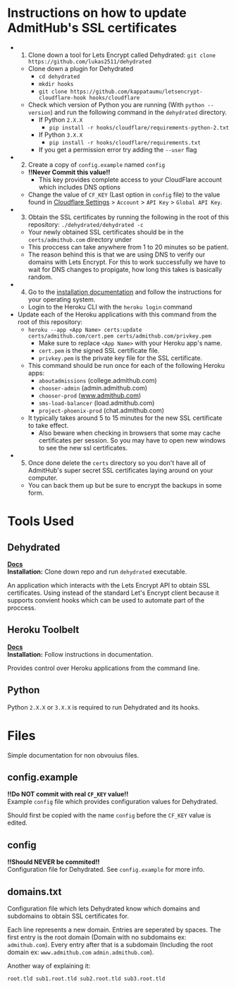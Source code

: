 # Instructions on how to update AdmitHub's SSL certificates
- 1. Clone down a tool for Lets Encrypt called Dehydrated: `git clone https://github.com/lukas2511/dehydrated`
	- Clone down a plugin for Dehydrated
		- `cd dehydrated`
		- `mkdir hooks`
		- `git clone https://github.com/kappataumu/letsencrypt-cloudflare-hook hooks/cloudflare`
	- Check which version of Python you are running (With `python --version`) and run the following command in the `dehydrated` directory.
		- If Python `2.X.X`
			- `pip install -r hooks/cloudflare/requirements-python-2.txt`
		- If Python `3.X.X`
			- `pip install -r hooks/cloudflare/requirements.txt`
		- If you get a permission error try adding the `--user` flag
- 2. Create a copy of `config.example` named `config`
	- **!!Never Commit this value!!**
		- This key provides complete access to your CloudFlare account which includes DNS options
	- Change the value of `CF_KEY` (Last option in `config` file) to the value found in [Cloudflare Settings](https://www.cloudflare.com/a/account/my-account) > `Account` > `API Key` > `Global API Key`.
- 3. Obtain the SSL certificates by running the following in the root of this repository: `./dehydrated/dehydrated -c`
	- Your newly obtained SSL certificates should be in the `certs/admithub.com` directory under
	- This proccess can take anywhere from 1 to 20 minutes so be patient.
	- The reason behind this is that we are using DNS to verify our domains with Lets Encrypt. For this to work successfully we have
	to wait for DNS changes to propigate, how long this takes is basically random.
- 4. Go to the [installation documentation](https://devcenter.heroku.com/articles/heroku-cli#download-and-install) and follow the instructions for your operating system.
	- Login to the Heroku CLI with the `heroku login` command
- Update each of the Heroku applications with this command from the root of this repository:
	- `heroku --app <App Name> certs:update certs/admithub.com/cert.pem certs/admithub.com/privkey.pem`
		- Make sure to replace `<App Name>` with your Heroku app's name.
		- `cert.pem` is the signed SSL certificate file.
		- `privkey.pem` is the private key file for the SSL certificate.
	- This command should be run once for each of the following Heroku apps:
		- `aboutadmissions` (college.admithub.com)
		- `chooser-admin` (admin.admithub.com)
		- `chooser-prod` (www.admithub.com)
		- `sms-load-balancer` (load.admithub.com)
		- `project-phoenix-prod` (chat.admithub.com)
	- It typically takes around 5 to 15 minutes for the new SSL certificate to take effect.
		- Also beware when checking in browsers that some may cache certificates per session. So you may have to open new windows to see the new ssl certificates.
- 5. Once done delete the `certs` directory so you don't have all of AdmitHub's super secret SSL certificates laying around on your computer.
	- You can back them up but be sure to encrypt the backups in some form.

# Tools Used
## Dehydrated
**[Docs](https://dehydrated.de)**  
**Installation:** Clone down repo and run `dehydrated` executable.  

An application which interacts with the Lets Encrypt API to obtain SSL
certificates. Using instead of the standard Let's Encrypt client
because it supports convient hooks which can be used to automate part of the proccess.

## Heroku Toolbelt
**[Docs](https://devcenter.heroku.com/articles/heroku-cli)**  
**Installation:** Follow instructions in documentation.  

Provides control over Heroku applications from the command line.

## Python
Python `2.X.X` or `3.X.X` is required to run Dehydrated and its hooks.

# Files
Simple documentation for non obvouius files.

## config.example
**!!Do NOT commit with real `CF_KEY` value!!**  
Example `config` file which provides configuration values for Dehydrated.  

Should first be copied with the name `config` before the `CF_KEY` value
is edited.

## config
**!!Should NEVER be commited!!**  
Configuration file for Dehydrated. See `config.example` for more info.

## domains.txt
Configuration file which lets Dehydrated know which domains and subdomains to obtain SSL certificates for.

Each line represents a new domain. Entries are seperated by spaces.
The first entry is the root domain (Domain with no subdomains ex: `admithub.com`). Every entry after that is a subdomain (Including the
root domain ex: `www.admithub.com` `admin.admithub.com`).  

Another way of explaining it:
```
root.tld sub1.root.tld sub2.root.tld sub3.root.tld
```
